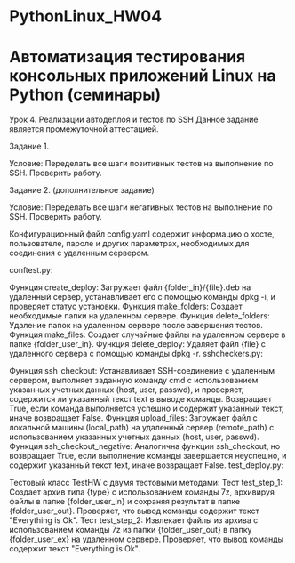 # PythonLinux_HW04
# Автоматизация тестирования консольных приложений Linux на Python (семинары)
Урок 4. Реализации автодеплоя и тестов по SSH
Данное задание является промежуточной аттестацией.

Задание 1.

Условие:
Переделать все шаги позитивных тестов на выполнение по SSH. Проверить работу.

Задание 2. (дополнительное задание)

Условие:
Переделать все шаги негативных тестов на выполнение по SSH. Проверить работу.

Конфигурационный файл config.yaml содержит информацию о хосте, пользователе, пароле и других параметрах, необходимых для соединения с удаленным сервером.

conftest.py:

Функция create_deploy: Загружает файл {folder_in}/{file}.deb на удаленный сервер, устанавливает его с помощью команды dpkg -i, и проверяет статус установки.
Функция make_folders: Создает необходимые папки на удаленном сервере.
Функция delete_folders: Удаление папок на удаленном сервере после завершения тестов.
Функция make_files: Создает случайные файлы на удаленном сервере в папке {folder_user_in}.
Функция delete_deploy: Удаляет файл {file} с удаленного сервера с помощью команды dpkg -r.
sshcheckers.py:

Функция ssh_checkout: Устанавливает SSH-соединение с удаленным сервером, выполняет заданную команду cmd с использованием указанных учетных данных (host, user, passwd), и проверяет, содержится ли указанный текст text в выводе команды. Возвращает True, если команда выполняется успешно и содержит указанный текст, иначе возвращает False.
Функция upload_files: Загружает файл с локальной машины (local_path) на удаленный сервер (remote_path) с использованием указанных учетных данных (host, user, passwd).
Функция ssh_checkout_negative: Аналогична функции ssh_checkout, но возвращает True, если выполнение команды завершается неуспешно, и содержит указанный текст text, иначе возвращает False.
test_deploy.py:

Тестовый класс TestHW с двумя тестовыми методами:
Тест test_step_1: Создает архив типа {type} с использованием команды 7z, архивируя файлы в папке {folder_user_in} и сохраняя результат в папке {folder_user_out}. Проверяет, что вывод команды содержит текст "Everything is Ok".
Тест test_step_2: Извлекает файлы из архива с использованием команды 7z из папки {folder_user_out} в папку {folder_user_ex} на удаленном сервере. Проверяет, что вывод команды содержит текст "Everything is Ok".
